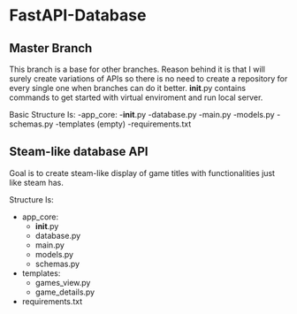 # FastAPI-Database
## Master Branch

This branch is a base for other branches. Reason behind it is that I will surely create variations of APIs so there is no need to create a repository for every single one when branches can do it better. __init__.py contains commands to get started with virtual enviroment and run local server.

Basic Structure Is:
-app_core:
 -__init__.py
  -database.py
  -main.py
  -models.py
  -schemas.py
-templates (empty)
 -requirements.txt

## Steam-like database API

Goal is to create steam-like display of game titles with functionalities just like steam has.

Structure Is:
- app_core:
    - __init__.py
    - database.py
    - main.py
    - models.py
    - schemas.py
- templates:
    - games_view.py
    - game_details.py
- requirements.txt